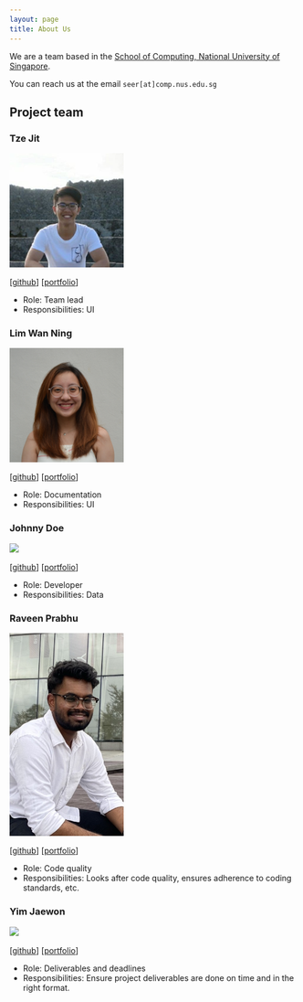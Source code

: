 ```yaml
---
layout: page
title: About Us
---
```


We are a team based in the [School of Computing, National University of Singapore](http://www.comp.nus.edu.sg).

You can reach us at the email `seer[at]comp.nus.edu.sg`

## Project team

### Tze Jit

<img src="images/tzejit.png" width="200px">

[[github](https://github.com/tzejit)]
[[portfolio](team/johndoe.md)]

* Role: Team lead
* Responsibilities: UI

### Lim Wan Ning

<img src="images/wanninglim.png" width="200px">

[[github](http://github.com/wanninglim)]
[[portfolio](team/wanninglim.md)]

* Role: Documentation
* Responsibilities: UI

### Johnny Doe

<img src="images/johndoe.png" width="200px">

[[github](http://github.com/johndoe)] [[portfolio](team/johndoe.md)]

* Role: Developer
* Responsibilities: Data

### Raveen Prabhu

<img src="images/itsraveen.png" width="200px">

[[github](http://github.com/itsraveen)]
[[portfolio](team/johndoe.md)]

* Role: Code quality
* Responsibilities: Looks after code quality, ensures adherence to coding standards, etc.


### Yim Jaewon

<img src="images/yimjaewon.png" width="200px">

[[github](http://github.com/somekoreanboi)]
[[portfolio](team/johndoe.md)]

* Role: Deliverables and deadlines
* Responsibilities: Ensure project deliverables are done on time and in the right format.
